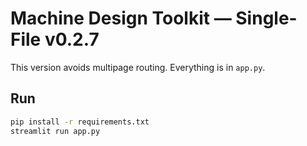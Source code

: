 # Machine Design Toolkit — Single-File v0.2.7

This version avoids multipage routing. Everything is in `app.py`.

## Run
```bash
pip install -r requirements.txt
streamlit run app.py
```

